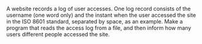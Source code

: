 A website records a log of user accesses. One
log record consists of the username (one word only) and the
instant when the user accessed the site in the ISO 8601 standard,
separated by space, as an example. Make a program that reads
the access log from a file, and then inform how many users
different people accessed the site.
